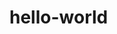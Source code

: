 # hello-world


<!-- 
Entomo check-in
Nov 18
Nov 19
Nov 20
Nov 21
Nov 22
Nov 23
Nov 24
Nov 25
Nov 26
Nov 28
Nov 29
Nov 30
Dec 01
Dec 02
Dec 03
Dec 05
Dec 06
Dec 07
Dec 08
-->
